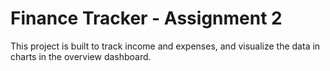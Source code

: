 # Finance Tracker - Assignment 2

This project is built to track income and expenses, and visualize the data in charts in the overview dashboard.